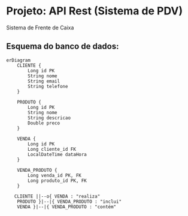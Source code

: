 # Projeto: API Rest (Sistema de PDV)
Sistema de Frente de Caixa

## Esquema do banco de dados:

```mermaid
erDiagram
    CLIENTE {
        Long id PK
        String nome
        String email
        String telefone
    }

    PRODUTO {
        Long id PK
        String nome
        String descricao
        Double preco
    }

    VENDA {
        Long id PK
        Long cliente_id FK
        LocalDateTime dataHora
    }

    VENDA_PRODUTO {
        Long venda_id PK, FK
        Long produto_id PK, FK
    }

   CLIENTE ||--o{ VENDA : "realiza"
    PRODUTO }|--|{ VENDA_PRODUTO : "inclui"
    VENDA }|--|{ VENDA_PRODUTO : "contém"

```
